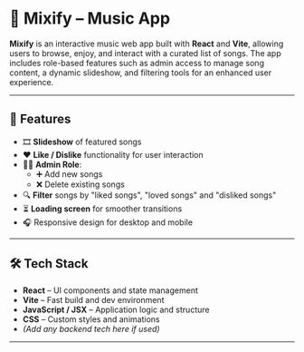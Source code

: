 # 🎵 Mixify – Music App

**Mixify** is an interactive music web app built with **React** and **Vite**, allowing users to browse, enjoy, and interact with a curated list of songs. The app includes role-based features such as admin access to manage song content, a dynamic slideshow, and filtering tools for an enhanced user experience.

---

## 🚀 Features

- 🎞️ **Slideshow** of featured songs
- ❤️ **Like / Dislike** functionality for user interaction
- 🧑‍💼 **Admin Role**:
  - ➕ Add new songs
  - ❌ Delete existing songs
- 🔍 **Filter** songs by "liked songs", "loved songs" and "disliked songs"
- ⏳ **Loading screen** for smoother transitions
- 🎧 Responsive design for desktop and mobile

---

## 🛠️ Tech Stack

- **React** – UI components and state management
- **Vite** – Fast build and dev environment
- **JavaScript / JSX** – Application logic and structure
- **CSS** – Custom styles and animations
- *(Add any backend tech here if used)*

---
